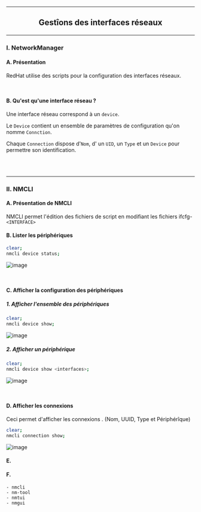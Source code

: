------------------------------------------------------------------------------------------------------------------------------------------------------------------------------------
## <p align='center'> Gestîons des interfaces réseaux </p>

------------------------------------------------------------------------------------------------------------------------------------------------------------------------------------
### I. NetworkManager
#### A. Présentation
RedHat utilise des scripts pour la configuration des interfaces réseaux.

<br />

#### B. Qu'est qu'une interface réseau ?
Une interface réseau correspond à un `device`. 

Le `Device` contient un ensemble de paramètres de configuration qu'on nomme `Connction`.

Chaque `Connection` dispose d'`Nom`, d' un `UID`, un `Type` et un `Device` pour permettre son identification.

<br />
<br />

------------------------------------------------------------------------------------------------------------------------------------------------------------------------------------
### II. NMCLI
#### A. Présentation de NMCLI
NMCLI permet l'édition des fichiers de script en modifiant les fichiers ifcfg-`<INTERFACE>`

#### B. Lister les périphériques
```bash
clear;
nmcli device status;
```

![image](https://github.com/user-attachments/assets/f8bf74a5-9ddd-427b-b906-018e65151663)

<br />

#### C. Afficher la configuration des périphériques
##### 1. Afficher l'ensemble des périphériques
```bash
clear;
nmcli device show;
```

![image](https://github.com/user-attachments/assets/46b4e3c7-dfd4-4134-9629-ec0d1f6ceb2c)

##### 2. Afficher un périphérique
```bash
clear;
nmcli device show <interfaces>;
```

![image](https://github.com/user-attachments/assets/8e70b094-f636-4df0-bf90-f2251590bd1c)


<br />

#### D. Afficher les connexions
Ceci permet d'afficher les connexions . (Nom, UUID, Type et Périphérîque)
```bash
clear;
nmcli connection show;
```

![image](https://github.com/user-attachments/assets/cf16a6bd-0616-41b4-91ab-751aa3f6cd43)




#### E.
#### F.






```
- nmcli
- nm-tool
- nmtui
- nmgui
```
